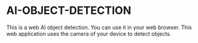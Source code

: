 # AI-OBJECT-DETECTION
This is a web AI object detection. You can use it in your web browser. This web application uses the camera of your device to detect objects.
